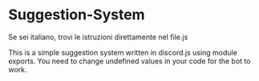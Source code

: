 # Suggestion-System
Se sei italiano, trovi le istruzioni direttamente nel file.js

This is a simple suggestion system written in discord.js using module exports.
You need to change undefined values ​​in your code for the bot to work.
